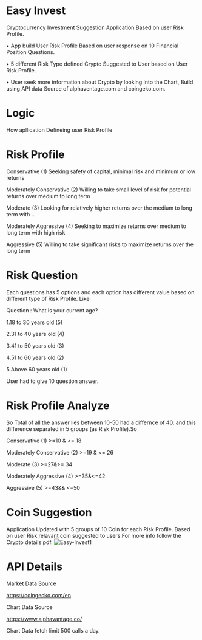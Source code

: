 # Easy Invest

Cryptocurrency Investment Suggestion Application Based on user Risk Profile.

•	App build User Risk Profile Based on user response on 10 Financial Position Questions.

•	5 different Risk Type defined Crypto Suggested to User based on User Risk Profile.

•	User seek more information about Crypto by looking into the Chart, Build using API data Source of alphaventage.com and coingeko.com.

# Logic

How apllication Defineing user Risk Profile

# Risk Profile
Conservative (1)
Seeking safety of capital, minimal risk and minimum or low returns

Moderately Conservative (2)
Willing to take small level of risk for potential returns over medium to long term

Moderate (3)
Looking for relatively higher returns over the medium to long term with ..

Moderately Aggressive (4)
Seeking to maximize returns over medium to long term with high risk

Aggressive  (5)
Willing to take significant risks to maximize returns over the long term

# Risk Question 
Each questions has 5 options and each option has different value based on different type of Risk Profile. Like

Question : What is your current age?

1.18 to 30 years old  (5) 

2.31 to 40 years old	(4) 

3.41 to 50 years old	(3)

4.51 to 60 years old	(2)

5.Above 60 years old	(1)

User had to give 10 question answer.

# Risk Profile Analyze

So Total of all the answer lies between 10-50 had a differnce of 40. and this difference separated in 5 groups (as Risk Profile).So

Conservative (1)     >=10 & <= 18
 
Moderately Conservative (2)    >=19  & <= 26
 
Moderate (3)  		>=27&>= 34
 
Moderately Aggressive (4)	>=35&<=42
 
Aggressive  (5)    	>=43&& <=50

# Coin Suggestion
Application Updated with 5 groups of 10 Coin for each Risk Profile. Based on user Risk relavant coin suggested to users.For more info follow the Crypto details pdf.
![Easy-Invest1](https://user-images.githubusercontent.com/92737056/183352977-bf65361b-d63f-4306-a5d2-ecddaa583bfd.png)

# API Details

Market Data Source

https://coingecko.com/en

Chart Data Source

https://www.alphavantage.co/

Chart Data fetch limit 500 calls a day. 
